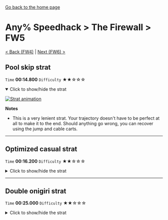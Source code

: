 [Go back to the home page](https://github.com/Doublevil/scbspeedrun)

# Any% Speedhack > The Firewall > FW5

[< Back (FW4)](https://github.com/Doublevil/scbspeedrun/blob/main/levels/any_sh/FW/FW4.md) | [Next (FW6) >](https://github.com/Doublevil/scbspeedrun/blob/main/levels/any_sh/FW/FW6.md)

## Pool skip strat

`Time` **00:14.800** `Difficulty` ★★☆☆☆
<details open>
  <summary>Click to show/hide the strat</summary>

  [![Strat animation](https://github.com/Doublevil/scbspeedrun/blob/main/media/levels/FW/FW5_PoolSkip.webp)](https://github.com/Doublevil/scbspeedrun/blob/main/media/levels/FW/FW5_PoolSkip.mp4?raw=true)

  **Notes**
  - This is a very lenient strat. Your trajectory doesn't have to be perfect at all to make it to the end. Should anything go wrong, you can recover using the jump and cable carts.
</details>

---
## Optimized casual strat

`Time` **00:16.200** `Difficulty` ★★☆☆☆
<details>
  <summary>Click to show/hide the strat</summary>

  [![Strat animation](https://github.com/Doublevil/scbspeedrun/blob/main/media/levels/FW/FW5_CasualStrat.webp)](https://github.com/Doublevil/scbspeedrun/blob/main/media/levels/FW/FW5_CasualStrat.mp4?raw=true)
</details>

---
## Double onigiri strat

`Time` **00:25.000** `Difficulty` ★★☆☆☆
<details>
  <summary>Click to show/hide the strat</summary>

  [![Strat animation](https://github.com/Doublevil/scbspeedrun/blob/main/media/levels/FW/FW5_DoubleOnigiriStrat.webp)](https://github.com/Doublevil/scbspeedrun/blob/main/media/levels/FW/FW5_DoubleOnigiriStrat.mp4?raw=true)
</details>
